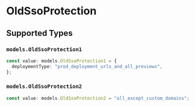 # OldSsoProtection


## Supported Types

### `models.OldSsoProtection1`

```typescript
const value: models.OldSsoProtection1 = {
  deploymentType: "prod_deployment_urls_and_all_previews",
};
```

### `models.OldSsoProtection2`

```typescript
const value: models.OldSsoProtection2 = "all_except_custom_domains";
```

